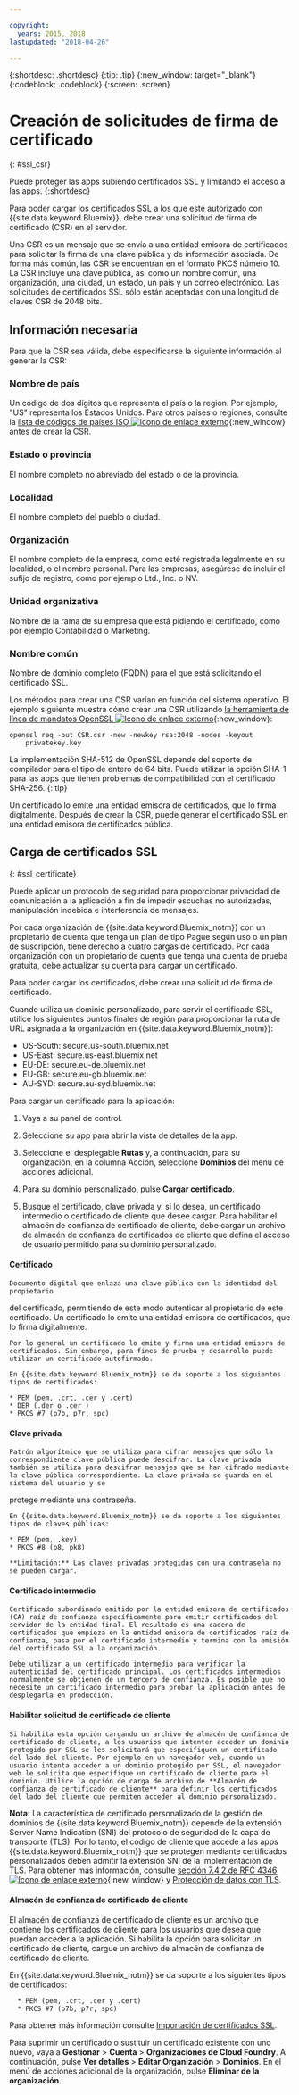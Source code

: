 ```yaml
---

copyright:
  years: 2015, 2018
lastupdated: "2018-04-26"

---
```


{:shortdesc: .shortdesc}
{:tip: .tip}
{:new_window: target="_blank"}
{:codeblock: .codeblock}
{:screen: .screen}

# Creación de solicitudes de firma de certificado
{: #ssl_csr}

Puede proteger las apps subiendo certificados SSL y limitando el acceso a las apps.
{:shortdesc}

Para poder cargar los certificados SSL a los que esté autorizado con {{site.data.keyword.Bluemix}}, debe crear una solicitud de firma de certificado (CSR) en el servidor.

Una CSR es un mensaje que se envía a una entidad emisora de certificados para solicitar la firma de una clave pública
y de información asociada. De forma más común, las CSR se encuentran en el formato PKCS número 10. La CSR incluye una clave pública, así como un nombre común, una organización, una ciudad, un estado, un país y un correo electrónico. Las solicitudes de certificados SSL
sólo están aceptadas con una longitud de claves CSR de 2048 bits.

## Información necesaria

Para que la CSR sea válida, debe especificarse la siguiente información al generar la CSR:

### Nombre de país

  Un código de dos dígitos que representa el país o la región. Por ejemplo, "US" representa los Estados Unidos. Para otros países o regiones, consulte la [lista de códigos de países ISO ![icono de enlace externo](../icons/launch-glyph.svg "icono de enlace externo")](https://www.iso.org/obp/ui/#search){:new_window} antes de crear la CSR.

### Estado o provincia

  El nombre completo no abreviado del estado o de la provincia.

### Localidad

  El nombre completo del pueblo o ciudad.

### Organización

  El nombre completo de la empresa, como esté registrada legalmente en su localidad, o el nombre personal. Para las empresas, asegúrese de incluir el sufijo de registro, como por ejemplo Ltd., Inc. o NV.

### Unidad organizativa

  Nombre de la rama de su empresa que está pidiendo el certificado, como por ejemplo Contabilidad o
Marketing.

### Nombre común

  Nombre de dominio completo (FQDN) para el que está solicitando el certificado SSL.

Los métodos para crear una CSR varían en función del sistema operativo. El ejemplo siguiente
muestra cómo crear una CSR utilizando [la herramienta de línea de mandatos OpenSSL ![Icono de enlace externo](../icons/launch-glyph.svg "Icono de enlace externo")](http://www.openssl.org/){:new_window}:

```
openssl req -out CSR.csr -new -newkey rsa:2048 -nodes -keyout
    privatekey.key
```

La implementación SHA-512 de OpenSSL depende del soporte de compilador para el tipo de entero de 64 bits. Puede utilizar la opción SHA-1 para las apps que tienen problemas de compatibilidad con el certificado SHA-256.
{: tip}

Un certificado lo emite una entidad emisora de certificados, que lo firma digitalmente. Después de crear la CSR, puede generar el certificado SSL en una entidad emisora de certificados pública.

## Carga de certificados SSL
{: #ssl_certificate}

Puede aplicar un protocolo de seguridad para proporcionar privacidad de comunicación a la aplicación a fin de impedir escuchas no autorizadas, manipulación indebida e interferencia de mensajes.

Por cada organización de {{site.data.keyword.Bluemix_notm}} con un propietario de cuenta que tenga un plan de tipo Pague según uso o un plan de suscripción, tiene derecho a cuatro cargas de certificado. Por cada organización con un propietario de cuenta que tenga una cuenta de prueba gratuita, debe actualizar su cuenta para cargar un certificado.

Para poder cargar los certificados, debe crear una
solicitud de firma de certificado.

Cuando utiliza un dominio personalizado, para servir el certificado SSL, utilice los siguientes puntos finales de región para proporcionar la ruta de URL asignada a la organización en {{site.data.keyword.Bluemix_notm}}:

  * US-South: secure.us-south.bluemix.net
  * US-East: secure.us-east.bluemix.net
  * EU-DE: secure.eu-de.bluemix.net
  * EU-GB: secure.eu-gb.bluemix.net
  * AU-SYD: secure.au-syd.bluemix.net


Para cargar un certificado para la aplicación:

1. Vaya a su panel de control.

2. Seleccione su app para abrir la vista de detalles de la app.

3. Seleccione el desplegable **Rutas** y, a continuación, para su organización, en la columna Acción, seleccione **Dominios** del menú de acciones adicional.

3. Para su dominio personalizado, pulse **Cargar certificado**.

4. Busque el certificado, clave privada y, si lo desea, un certificado intermedio o certificado de cliente que desee cargar. Para habilitar el almacén de confianza de certificado de cliente, debe cargar un archivo de almacén de confianza de certificados de cliente que defina el acceso de usuario permitido para su dominio personalizado.

  #### Certificado

    Documento digital que enlaza una clave pública con la identidad del propietario
del certificado, permitiendo de este modo autenticar al propietario de este certificado. Un certificado lo emite una entidad emisora de certificados, que lo firma digitalmente.

    Por lo general un certificado lo emite y firma una entidad emisora de certificados. Sin embargo, para fines de prueba y desarrollo puede utilizar un certificado autofirmado.

    En {{site.data.keyword.Bluemix_notm}} se da soporte a los siguientes tipos de certificados:

	* PEM (pem, .crt, .cer y .cert)
	* DER (.der o .cer )
	* PKCS #7 (p7b, p7r, spc)

  #### Clave privada

    Patrón algorítmico que se utiliza para cifrar mensajes que sólo la correspondiente clave pública puede descifrar. La clave privada también se utiliza para descifrar mensajes que se han cifrado mediante la clave pública correspondiente. La clave privada se guarda en el sistema del usuario y se
protege mediante una contraseña.

    En {{site.data.keyword.Bluemix_notm}} se da soporte a los siguientes tipos de claves públicas:

    * PEM (pem, .key)
    * PKCS #8 (p8, pk8)

    **Limitación:** Las claves privadas protegidas con una contraseña no se pueden cargar.

  #### Certificado intermedio

    Certificado subordinado emitido por la entidad emisora de certificados (CA) raíz de confianza específicamente para emitir certificados del servidor de la entidad final. El resultado es una cadena de certificados que empieza en la entidad emisora de certificados raíz de confianza, pasa por el certificado intermedio y termina con la emisión del certificado SSL a la organización.

    Debe utilizar a un certificado intermedio para verificar la autenticidad del certificado principal. Los certificados intermedios normalmente se obtienen de un tercero de confianza. Es posible que no necesite un certificado intermedio para probar la aplicación antes de desplegarla en producción.

  #### Habilitar solicitud de certificado de cliente

    Si habilita esta opción cargando un archivo de almacén de confianza de certificado de cliente, a los usuarios que intenten acceder un dominio protegido por SSL se les solicitará que especifiquen un certificado del lado del cliente. Por ejemplo en un navegador web, cuando un usuario intenta acceder a un dominio protegido por SSL, el navegador web le solicita que especifique un certificado de cliente para el dominio. Utilice la opción de carga de archivo de **Almacén de confianza de certificado de cliente** para definir los certificados del lado del cliente que permiten acceder al dominio personalizado.

  **Nota:** La característica de certificado personalizado de la gestión de dominios de {{site.data.keyword.Bluemix_notm}} depende de la extensión Server Name Indication (SNI) del protocolo de seguridad de la capa de transporte (TLS). Por lo tanto, el código de cliente que accede a las apps {{site.data.keyword.Bluemix_notm}} que se protegen mediante certificados personalizados deben admitir la extensión SNI de la implementación de TLS. Para obtener más información, consulte [sección 7.4.2 de RFC 4346 ![Icono de enlace externo](../icons/launch-glyph.svg "Icono de enlace externo")](http://tools.ietf.org/html/rfc4346#section-7.4.2){:new_window} y [Protección de datos con TLS](/docs/get-support/appsectls.html).

  #### Almacén de confianza de certificado de cliente

  El almacén de confianza de certificado de cliente es un archivo que contiene los certificados de cliente para los usuarios que desea que puedan acceder a la aplicación. Si habilita la opción para solicitar un certificado de cliente, cargue un archivo de almacén de confianza de certificado de cliente.

   En {{site.data.keyword.Bluemix_notm}} se da soporte a los siguientes tipos de certificados:

      * PEM (pem, .crt, .cer y .cert)
      * PKCS #7 (p7b, p7r, spc)

Para obtener más información consulte [Importación de certificados SSL](/docs/infrastructure/ssl-certificates/import-ssl-certificate.html#import-an-ssl-certificate).

Para suprimir un certificado o sustituir un certificado existente con uno nuevo, vaya a **Gestionar** > **Cuenta** > **Organizaciones de Cloud Foundry**. A continuación, pulse **Ver detalles** > **Editar Organización** > **Dominios**. En el menú de acciones adicional de la organización, pulse **Eliminar de la organización**.

